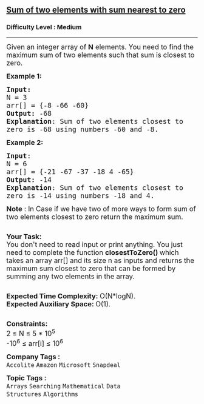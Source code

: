 <h2><a href="https://www.geeksforgeeks.org/problems/two-numbers-with-sum-closest-to-zero1737/1?page=2&category=Mathematical&difficulty=Easy,Medium&sortBy=submissions">Sum of two elements with sum nearest to zero</a></h2><h3>Difficulty Level : Medium</h3><hr><div class="problems_problem_content__Xm_eO"><p><span style="font-size:18px">Given an integer array&nbsp;of&nbsp;<strong>N</strong>&nbsp;elements. You need to find the maximum sum of two elements such that sum is closest to zero.</span></p>

<p><span style="font-size:18px"><strong>Example 1:</strong></span></p>

<pre><span style="font-size:18px"><strong>Input:</strong>
N = 3
arr[] = {-8 -66 -60}
<strong>Output:</strong> -68
<strong>Explanation</strong>: Sum of two elements closest to 
zero is -68 using numbers -60 and -8.
</span></pre>

<p><span style="font-size:18px"><strong>Example 2:</strong></span></p>

<pre><span style="font-size:18px"><strong>Input</strong>: 
N = 6
arr[] = {-21 -67 -37 -18 4 -65}
<strong>Output:</strong> -14
<strong>Explanation</strong>: Sum of two elements closest to
zero is -14 using numbers -18 and 4.</span></pre>

<p><span style="font-size:18px"><strong>Note</strong> : In Case if we have two of more ways to form sum of two elements closest to zero return the maximum sum.</span></p>

<p><br>
<span style="font-size:18px"><strong>Your Task:</strong><br>
You don't need to read input or print anything. You just need to complete the function&nbsp;<strong>closestToZero()&nbsp;</strong>which takes an array arr[] and its size n as inputs and returns&nbsp;the maximum sum closest to zero that can be formed by summing any two elements in the array.</span></p>

<p><br>
<span style="font-size:18px"><strong>Expected Time Complexity:&nbsp;</strong>O(N*logN).<br>
<strong>Expected Auxiliary Space:&nbsp;</strong>O(1).</span></p>

<p><br>
<span style="font-size:18px"><strong>Constraints:</strong><br>
2 ≤ N ≤&nbsp;5 *&nbsp;10<sup>5</sup><br>
-10<sup>6</sup> ≤ arr[i] ≤ 10<sup>6</sup></span></p>
</div><p><span style=font-size:18px><strong>Company Tags : </strong><br><code>Accolite</code>&nbsp;<code>Amazon</code>&nbsp;<code>Microsoft</code>&nbsp;<code>Snapdeal</code>&nbsp;<br><p><span style=font-size:18px><strong>Topic Tags : </strong><br><code>Arrays</code>&nbsp;<code>Searching</code>&nbsp;<code>Mathematical</code>&nbsp;<code>Data Structures</code>&nbsp;<code>Algorithms</code>&nbsp;